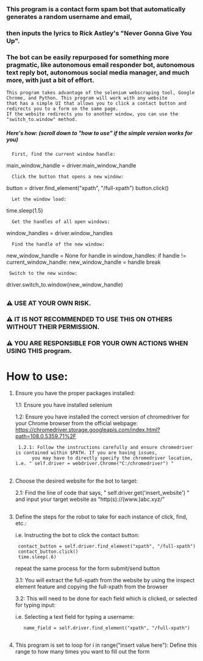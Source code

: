 ### This program is a contact form spam bot that automatically generates a random username and email,
### then inputs the lyrics to Rick Astley's "Never Gonna Give You Up".
### The bot can be easily repurposed for something more pragmatic, like autonomous email responder bot, autonomous text reply bot, autonomous social media manager, and much more, with just a bit of effort.
    This program takes advantage of the selenium webscraping tool, Google Chrome, and Python. This program will work with any website
    that has a simple UI that allows you to click a contact button and redirects you to a form on the same page.
    If the website redirects you to another window, you can use the "switch_to.window" method.
    
##### Here's how: (scroll down to "how to use" if the simple version works for you)

      First, find the current window handle:
main_window_handle = driver.main_window_handle

      Click the button that opens a new window:
button = driver.find_element("xpath", "/full-xpath")
button.click()

      Let the window load:
time.sleep(1.5)

      Get the handles of all open windows:
window_handles = driver.window_handles

      Find the handle of the new window:
new_window_handle = None
for handle in window_handles:
    if handle != current_window_handle:
        new_window_handle = handle
        break
         
     Switch to the new window:
driver.switch_to.window(new_window_handle)
##
### ⚠ USE AT YOUR OWN RISK. 
### ⚠ IT IS NOT RECOMMENDED TO USE THIS ON OTHERS WITHOUT THEIR PERMISSION. 
### ⚠ YOU ARE RESPONSIBLE FOR YOUR OWN ACTIONS WHEN USING THIS program.

# How to use:

1. Ensure you have the proper packages installed:

    1.1: Ensure you have installed selenium
  
    1.2: Ensure you have installed the correct version of chromedriver for your Chrome browser from the official webpage:
       https://chromedriver.storage.googleapis.com/index.html?path=108.0.5359.71%2F
       
        1.2.1: Follow the instructions carefully and ensure chromedriver is contained within $PATH. If you are having issues,
             you may have to directly specify the chromedriver location, i.e. " self.driver = webdriver.Chrome("C:/chromedriver") "
##
2.  Choose the desired website for the bot to target:
    
    2.1: Find the line of code that says, " self.driver.get('insert_website') " and input your target website as "http(s)://(www.)abc.xyz/"
##
3. Define the steps for the robot to take for each instance of click, find, etc.:

   i.e.
   Instructing the bot to click the contact button:
   
        contact_button = self.driver.find_element("xpath", "/full-xpath")
        contact_button.click()
        time.sleep(.6)
        
    repeat the same process for the form submit/send button

    3.1: You will extract the full-xpath from the website by using the inspect element feature and copying the full-xpath from the browser

    3.2: This will need to be done for each field which is clicked, or selected for typing input:
    
    i.e. Selecting a text field for typing a username:
    
          name_field = self.driver.find_element("xpath", "/full-xpath")
##
4. This program is set to loop for i in range("insert value here"): Define this range to how many times you want to fill out the form
  

